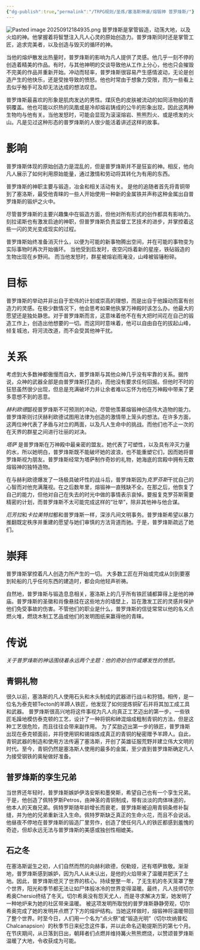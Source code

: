 ```yaml
---
{"dg-publish":true,"permalink":"/TRPG规则/圣炼/塞洛斯神谱/熔锻神 普罗烽斯/"}
---
```


![Pasted image 20250912184935.png](/img/user/zz%E7%B4%A0%E6%9D%90/Pasted%20image%2020250912184935.png)
普罗烽斯是掌管锻造，动荡大地，以及火焰的神。他掌握着将智慧注入凡人心灵的原始创造力。普罗烽斯同时还是掌管工匠，追求完美者，以及创造与毁灭的循环的神。

当他的熔炉散发出热量时，普罗烽斯的影响为凡人提供了灵感。他几乎一刻不停的创造着精美的作品。有时，与其他神明的交谈导致他从工作上分心，他也只会摧毁不完美的作品并重新开始。冲动而轻率，普罗烽斯很容易产生感情波动，无论是创造产生的他快乐，还是受挫导致的愤怒。他也时常由于想象力受限，而为一些看上去似乎触手可及却无法达成的想法叹息。

普罗烽斯最喜欢的形象是肌肉发达的男性。煤灰色的皮肤被流动的如同活物般的青铜覆盖。他也可能以炽热的凤凰或是冷却熔岩铸成的公牛的形象出现，因此这两种生物均与他有关。当他发怒时，可能会显现为滚滚熔岩、熊熊烈火、或是喷发的火山。凡是见过这种形态的普罗烽斯的人很少能活着讲述这样的故事。

# 影响

普罗烽斯体现的原始创造力是混乱的，但是普罗烽斯并不是狂妄的神。相反，他向凡人展示了如何利用原始能量，通过激情和劳动将其转化为有用的东西。

普罗烽斯的神职主要与锻造，冶金和相关活动有关。 是他的追随者首先将青铜带到了塞洛斯，最受他青睐的一些人开始使用一种新的金属铁并声称这种金属出自普罗烽斯的锻炉之火中。

尽管普罗烽斯的主要兴趣集中在锻造方面，但他对所有形式的创作都具有影响力。刻拉诺斯也有激发启迪的神职，但普罗烽斯负责监督工艺技术的进步，并掌控着这些一闪的灵光变成现实的过程。

普罗烽斯始终准备消灭什么，以便为可能的新事物腾出空间，并在可能的事物变为实际事物时再次开始循环。 当他受到启发时，夜空闪烁着新的星座，铁砧锻造的生物出现在乡野间。 而当他发怒时，群星被熔岩雨淹没，山峰被锻锤粉碎。

# 目标
普罗烽斯的举动并非出自于宏伟的计划或崇高的理想，而是出自于他躁动而富有创造力的灵感。在极少数情况下，他会思考如果他执掌万神殿时该怎么办。他最大的愿望还是独处静思。对于普罗烽斯而言，这意味着他不在有大把时间花在自己的锻造工作上，创造出他想要的一切。而这同时意味着，他可以自由自在的拔起山峰，倾复城池，将河流改道，而不会受其他神干扰。

# 关系
考虑到大多数神都傲慢而自大，普罗烽斯与其他众神几乎没有牢靠的关系。据传说，众神的武器全部是由普罗烽斯打造的，而他没有要求任何回报。但他时不时的狂怒虽然很少出现，但总是充满破坏力并让余者难以忘怀为他在万神殿中带来了更多意想不到的恶意。

*赫利欧德*鄙视普罗烽斯不可预测的冲动，尽管他羡慕熔锻神创造伟大造物的能力。普罗烽斯则讨厌赫利欧德试图用法律为创造的激情带上笼头的想法。在许多方面，这两位神代表了矛盾与对立的两面，以及凡人生命中的挑战。而他们也不止一次的在天界的群星之间进行壮丽的对决。

*塔萨* 是普罗烽斯在万神殿中最亲密的盟友。她代表了可塑性，以及具有淬灭力量的水，所以她明白，普罗烽斯既不能破坏她的波浪，也不能重塑它们，因而她将普罗烽斯视为朋友。普罗烽斯经常为塔萨制作奇妙的礼物，她海底的宫殿中拥有无数熔锻神的独特造物。

在与赫利欧德爆发了一场极具破坏性的战斗后，普罗烽斯因为*克罗芬斯*干扰自己的心智而对他充满蔑视。在之后数年里，熔锻神一直残缺不全。在那之后，他恢复了自己的能力，但他对自己在失去的时光中做的事情表示哀悼。要报复克罗芬斯需要精密的计划，而普罗烽斯不太可能完成这样的“壮举”，除非其他神与他合谋。

*厄芳拉*和*卡拉美特拉*都和普罗烽斯一样，深涉凡间文明事务。普罗烽斯希望以暴力推翻既定秩序并重建的愿望与她们审慎的方法背道而驰。于是，普罗烽斯疏远了她们。

# 崇拜
普罗烽斯掌控着凡人创造力所产生的一切。 大多数工匠在开始或完成从剑到要塞到轮船的几乎任何东西的建造时，都会向他轻声祈祷。

自然地，普罗烽斯与锻造息息相关，塞洛斯上的几乎所有铁匠铺都算得上是他的神庙。普罗烽斯的圣徽和肖像悬挂在这些地方的墙壁上，旨在激发工匠的灵感并保护他们免受事故的伤害。不管他们的职业是什么，普罗烽斯的信徒常常以他的名义点燃火堆，燃烧木制工艺品或他们的发明图纸来赢得他的青睐。

# 传说
*关于普罗烽斯的神话围绕着永远两个主题：他的奇妙创作或爆发性的愤怒。*

## 青铜礼物
很久以前，塞洛斯的凡人使用石头和木头制成的武器进行战斗和狩猎。相传，是一位名为泰克顿Tecton的羊蹄人铁匠，他发现了如何提炼铜矿石并将其加工成工具和武器。 普罗烽斯很高兴地将这件事视为凡人向真正工艺迈出的第一步。一些铁匠毛躁地模仿泰克顿的工艺，设计了一种将铜和砷混熔成粗制青铜的方法，但是这种工艺很危险，而且往往会带来副作用。
为了奖励迈出第一步的铁匠，普罗烽斯出现在泰克顿面前，并将使用铜和锡熔炼成真正的青铜的秘密赠予羊蹄人。自此，青铜武器的制造和使用方法传遍了塞洛斯，开创了英雄征服荒野并建立伟大文明的时代。至今，青铜仍然是塞洛斯人使用的最多的金属，至少直到普罗烽斯确定凡人为接受钢铁的奥秘做好准备。

## 普罗烽斯的孪生兄弟
当世界还年轻时，普罗烽斯嫉妒伊洛安斯和墨癸斯，希望自己也有一个孪生兄弟。于是，他创造了佩特罗斯Petros，由神圣的青铜制成，带有淡淡的肉体味道的，他本人的天裔兄弟。佩特罗斯随年龄增长而衰老，普罗烽斯被迫用青铜条修补裂缝，并为他的兄弟重新注入生命。佩特罗斯缺乏真正的生命火花，而且不会说话。他昼夜不停地在普罗烽斯的锻造厂里劳作，创造了使任何凡人的铁匠都感到羞愧的奇迹，但却永远无法与普罗烽斯的美感或独创性相媲美。

## 石之冬
在塞洛斯诞生之初，人们自然而然的向赫利欧德，倪勒娅，还有塔萨致敬。渐渐地，普罗烽斯感到嫉妒，因为凡人从未认出，是他的火焰带来了温暖并肥沃了土地。因此，普罗烽斯熄灭了世界的核心。持续整整一年，了无生机的冬天笼罩了整个世界，阳光和季节都无法让如尸体般冰冷的世界变得温暖。最终，凡人技师切尔希奥Chersio终结了冬天。切尔希奥没有怨天尤人，而是寻求解决方案，她发明了一种地炉来为她的社区带来温暖。 被这项发明所取悦的普罗烽斯静静旁观，切尔希奥完成了她的发明并点燃了下方的熔炉结构。当她这样做时，熔锻神将温暖带回了整个世界。时至今日，人们用一个名为“点火祭”或“锻造光明”（切尔坎纳普松Chalcanapsion）的秋季节日来纪念这件事，并以此命名迈勒提斯历的第七个月。在节庆期间，从日落到日出，朝拜者们点燃并维持篝火熊熊燃烧，以赞颂普罗烽斯温暖了大地，令收获成为可能。